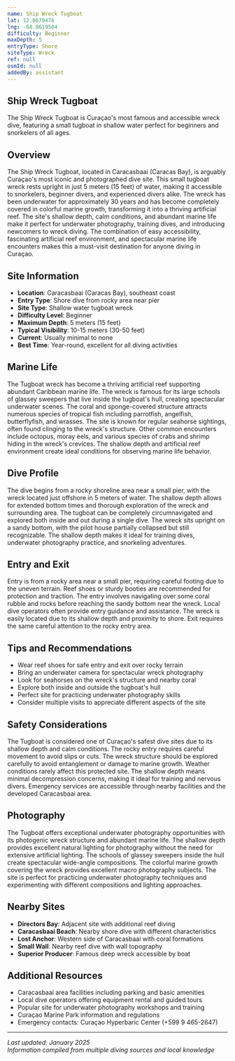 ```yaml
---
name: Ship Wreck Tugboat
lat: 12.0679476
lng: -68.8619504
difficulty: Beginner
maxDepth: 5
entryType: Shore
siteType: Wreck
ref: null
osmId: null
addedBy: assistant
---
```


## Ship Wreck Tugboat

The Ship Wreck Tugboat is Curaçao's most famous and accessible wreck dive, featuring a small tugboat in shallow water perfect for beginners and snorkelers of all ages.

## Overview

The Ship Wreck Tugboat, located in Caracasbaai (Caracas Bay), is arguably Curaçao's most iconic and photographed dive site. This small tugboat wreck rests upright in just 5 meters (15 feet) of water, making it accessible to snorkelers, beginner divers, and experienced divers alike. The wreck has been underwater for approximately 30 years and has become completely covered in colorful marine growth, transforming it into a thriving artificial reef. The site's shallow depth, calm conditions, and abundant marine life make it perfect for underwater photography, training dives, and introducing newcomers to wreck diving. The combination of easy accessibility, fascinating artificial reef environment, and spectacular marine life encounters makes this a must-visit destination for anyone diving in Curaçao.

## Site Information

- **Location**: Caracasbaai (Caracas Bay), southeast coast
- **Entry Type**: Shore dive from rocky area near pier
- **Site Type**: Shallow water tugboat wreck
- **Difficulty Level**: Beginner
- **Maximum Depth**: 5 meters (15 feet)
- **Typical Visibility**: 10-15 meters (30-50 feet)
- **Current**: Usually minimal to none
- **Best Time**: Year-round, excellent for all diving activities

## Marine Life

The Tugboat wreck has become a thriving artificial reef supporting abundant Caribbean marine life. The wreck is famous for its large schools of glassey sweepers that live inside the tugboat's hull, creating spectacular underwater scenes. The coral and sponge-covered structure attracts numerous species of tropical fish including parrotfish, angelfish, butterflyfish, and wrasses. The site is known for regular seahorse sightings, often found clinging to the wreck's structure. Other common encounters include octopus, moray eels, and various species of crabs and shrimp hiding in the wreck's crevices. The shallow depth and artificial reef environment create ideal conditions for observing marine life behavior.

## Dive Profile

The dive begins from a rocky shoreline area near a small pier, with the wreck located just offshore in 5 meters of water. The shallow depth allows for extended bottom times and thorough exploration of the wreck and surrounding area. The tugboat can be completely circumnavigated and explored both inside and out during a single dive. The wreck sits upright on a sandy bottom, with the pilot house partially collapsed but still recognizable. The shallow depth makes it ideal for training dives, underwater photography practice, and snorkeling adventures.

## Entry and Exit

Entry is from a rocky area near a small pier, requiring careful footing due to the uneven terrain. Reef shoes or sturdy booties are recommended for protection and traction. The entry involves navigating over some coral rubble and rocks before reaching the sandy bottom near the wreck. Local dive operators often provide entry guidance and assistance. The wreck is easily located due to its shallow depth and proximity to shore. Exit requires the same careful attention to the rocky entry area.

## Tips and Recommendations

- Wear reef shoes for safe entry and exit over rocky terrain
- Bring an underwater camera for spectacular wreck photography
- Look for seahorses on the wreck's structure and nearby coral
- Explore both inside and outside the tugboat's hull
- Perfect site for practicing underwater photography skills
- Consider multiple visits to appreciate different aspects of the site

## Safety Considerations

The Tugboat is considered one of Curaçao's safest dive sites due to its shallow depth and calm conditions. The rocky entry requires careful movement to avoid slips or cuts. The wreck structure should be explored carefully to avoid entanglement or damage to marine growth. Weather conditions rarely affect this protected site. The shallow depth means minimal decompression concerns, making it ideal for training and nervous divers. Emergency services are accessible through nearby facilities and the developed Caracasbaai area.

## Photography

The Tugboat offers exceptional underwater photography opportunities with its photogenic wreck structure and abundant marine life. The shallow depth provides excellent natural lighting for photography without the need for extensive artificial lighting. The schools of glassey sweepers inside the hull create spectacular wide-angle compositions. The colorful marine growth covering the wreck provides excellent macro photography subjects. The site is perfect for practicing underwater photography techniques and experimenting with different compositions and lighting approaches.

## Nearby Sites

- **Directors Bay**: Adjacent site with additional reef diving
- **Caracasbaai Beach**: Nearby shore dive with different characteristics
- **Lost Anchor**: Western side of Caracasbaai with coral formations
- **Small Wall**: Nearby reef dive with wall topography
- **Superior Producer**: Famous deep wreck accessible by boat

## Additional Resources

- Caracasbaai area facilities including parking and basic amenities
- Local dive operators offering equipment rental and guided tours
- Popular site for underwater photography workshops and training
- Curaçao Marine Park information and regulations
- Emergency contacts: Curaçao Hyperbaric Center (+599 9 465-2647)

---

*Last updated: January 2025*  
*Information compiled from multiple diving sources and local knowledge*